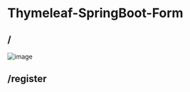 # Thymeleaf-SpringBoot-Form
## /
![image](https://github.com/vlantonakos/Thymeleaf-SpringBoot-Form/assets/107072477/cfe245e0-edce-4b0f-b059-94f741a5a857)
## /register
